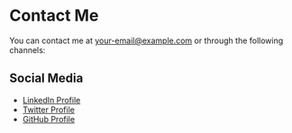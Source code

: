 # Contact Me

You can contact me at [your-email@example.com](mailto:your-email@example.com) or through the following channels:

## Social Media

* [LinkedIn Profile](https://www.linkedin.com/in/your-linkedin-profile/)
* [Twitter Profile](https://twitter.com/your-twitter-handle)
* [GitHub Profile](https://github.com/your-github-username)
